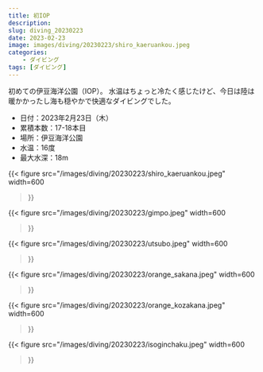 ```yaml
---
title: 初IOP
description: 
slug: diving_20230223
date: 2023-02-23
image: images/diving/20230223/shiro_kaeruankou.jpeg
categories:
    - ダイビング
tags: [ダイビング]
---
```


初めての伊豆海洋公園（IOP）。
水温はちょっと冷たく感じたけど、今日は陸は暖かかったし海も穏やかで快適なダイビングでした。

- 日付：2023年2月23日（木）
- 累積本数：17-18本目
- 場所：伊豆海洋公園
- 水温：16度
- 最大水深：18m

{{< figure
    src="/images/diving/20230223/shiro_kaeruankou.jpeg"
    width=600
>}}

{{< figure
    src="/images/diving/20230223/gimpo.jpeg"
    width=600
>}}

{{< figure
    src="/images/diving/20230223/utsubo.jpeg"
    width=600
>}}

{{< figure
    src="/images/diving/20230223/orange_sakana.jpeg"
    width=600
>}}

{{< figure
    src="/images/diving/20230223/orange_kozakana.jpeg"
    width=600
>}}

{{< figure
    src="/images/diving/20230223/isoginchaku.jpeg"
    width=600
>}}

